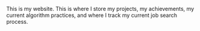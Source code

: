 This is my website. This is where I store my projects, my achievements, my current algorithm practices, and where I track my current job search process.